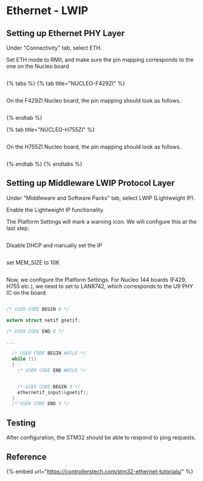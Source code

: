 # Ethernet - LWIP

## Setting up Ethernet PHY Layer

Under "Connectivity" tab, select ETH.

Set ETH mode to RMII, and make sure the pin mapping corresponds to the one on the Nucleo board

<figure><img src="../../../.gitbook/assets/image (2) (1) (1) (1) (1) (1) (1).png" alt=""><figcaption></figcaption></figure>

{% tabs %}
{% tab title="NUCLEO-F429ZI" %}
<figure><img src="../../../.gitbook/assets/image (1) (3) (1).png" alt=""><figcaption></figcaption></figure>

On the F429ZI Nucleo board, the pin mapping should look as follows.

<figure><img src="../../../.gitbook/assets/image (1) (1) (1) (1) (1) (1) (1) (1) (1) (1) (1).png" alt=""><figcaption></figcaption></figure>
{% endtab %}

{% tab title="NUCLEO-H755ZI" %}
<figure><img src="../../../.gitbook/assets/image (219).png" alt=""><figcaption></figcaption></figure>

On the H755ZI Nucleo board, the pin mapping should look as follows.

<figure><img src="../../../.gitbook/assets/image (220).png" alt=""><figcaption></figcaption></figure>
{% endtab %}
{% endtabs %}





## Setting up Middleware LWIP Protocol Layer

Under "Middleware and Software Packs" tab, select LWIP (Lightweight IP).

Enable the Lightweight IP functionality.

The Platform Settings will mark a warning icon. We will configure this at the last step.

<figure><img src="../../../.gitbook/assets/image (2) (1) (1) (1) (1) (1) (1) (1).png" alt=""><figcaption></figcaption></figure>



Disable DHCP and manually set the IP

<figure><img src="../../../.gitbook/assets/image (1) (2) (1) (1).png" alt=""><figcaption></figcaption></figure>

set MEM\_SIZE to 10K

<figure><img src="../../../.gitbook/assets/image (7) (2).png" alt=""><figcaption></figcaption></figure>

Now, we configure the Platform Settings. For Nucleo 144 boards (F429, H755 etc.), we need to set to LAN8742, which corresponds to the U9 PHY IC on the board.

<figure><img src="../../../.gitbook/assets/image (6) (2) (1).png" alt=""><figcaption></figcaption></figure>





```c
/* USER CODE BEGIN 0 */

extern struct netif gnetif;

/* USER CODE END 0 */

...

  /* USER CODE BEGIN WHILE */
  while (1)
  {
    /* USER CODE END WHILE */


    /* USER CODE BEGIN 3 */
    ethernetif_input(&gnetif);
  }
  /* USER CODE END 3 */

```





## Testing

After configuration, the STM32 should be able to respond to ping requests.





## Reference

{% embed url="https://controllerstech.com/stm32-ethernet-tutorials/" %}

